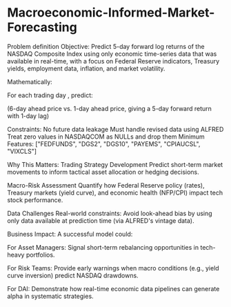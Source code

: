 # Macroeconomic-Informed-Market-Forecasting

Problem definition
Objective:
Predict 5-day forward log returns of the NASDAQ Composite Index using only economic time-series data that was available in real-time, with a focus on Federal Reserve indicators, Treasury yields, employment data, inflation, and market volatility.

Mathematically:

For each trading day 
, predict:

(6-day ahead price vs. 1-day ahead price, giving a 5-day forward return with 1-day lag)


Constraints:
No future data leakage
Must handle revised data using ALFRED
Treat zero values in NASDAQCOM as NULLs and drop them
Minimum Features: ["FEDFUNDS", "DGS2", "DGS10", "PAYEMS", "CPIAUCSL", "VIXCLS"]

Why This Matters:
Trading Strategy Development
Predict short-term market movements to inform tactical asset allocation or hedging decisions.

Macro-Risk Assessment
Quantify how Federal Reserve policy (rates), Treasury markets (yield curve), and economic health (NFP/CPI) impact tech stock performance.

Data Challenges
Real-world constraints: Avoid look-ahead bias by using only data available at prediction time (via ALFRED's vintage data).


Business Impact:
A successful model could:

For Asset Managers: Signal short-term rebalancing opportunities in tech-heavy portfolios.

For Risk Teams: Provide early warnings when macro conditions (e.g., yield curve inversion) predict NASDAQ drawdowns.

For DAI: Demonstrate how real-time economic data pipelines can generate alpha in systematic strategies.
